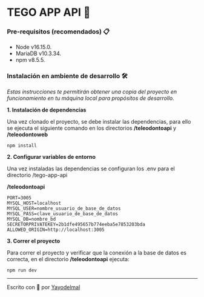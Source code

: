# TEGO APP API 🦷

### Pre-requisitos (recomendados) 📋

* Node v16.15.0.
* MariaDB v10.3.34.
* npm v8.5.5.

### Instalación en ambiente de desarrollo 🛠️
_Estas instrucciones te permitirán obtener una copia del proyecto en funcionamiento en tu máquina local para propósitos de desarrollo._


**1. Instalación de dependencias**

Una vez clonado el proyecto, se debe instalar las dependencias, para ello se ejecuta el siguiente comando en los directorios **/teleodontoapi** y **/teleodontoweb**

```
npm install
```


**2. Configurar variables de entorno**

Una vez instaladas las dependencias se configuran los .env para el directorio /tego-app-api

**/teleodontoapi**

```
PORT=3005
MYSQL_HOST=localhost
MYSQL_USER=nombre_usuario_de_base_de_datos
MYSQL_PASS=clave_usuario_de_base_de_datos
MYSQL_DB=nombre_bd
SECRETORPRIVATEKEY=2b1dfe495657b774eeba5e7853203bda
ALLOWED_ORIGIN=http://localhost:3005
```

**3. Correr el proyecto**

Para correr el proyecto y verificar que la conexión a la base de datos es correcta, en el directorio **/teleodontoapi** ejecuta:

```
npm run dev
```



---
Escrito con 🥳 por [Yayodelmal](https://github.com/yayodelmal)
